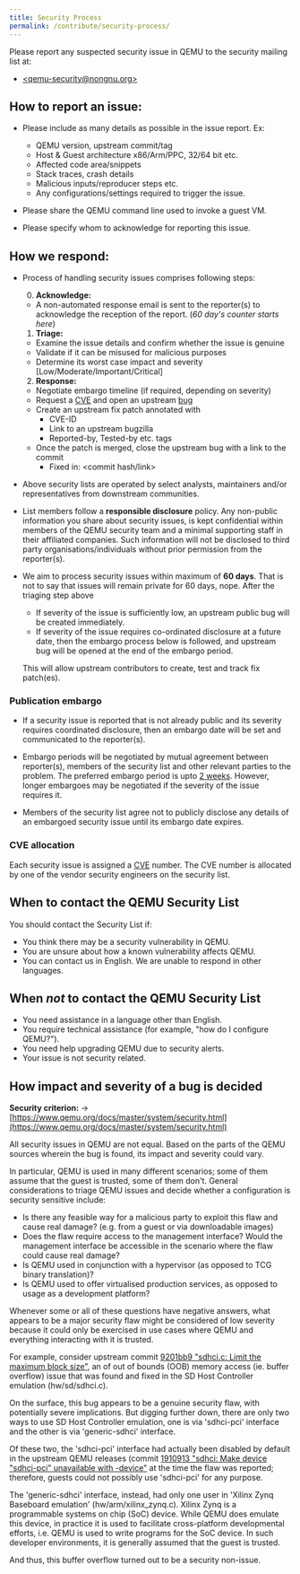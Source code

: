 ```yaml
---
title: Security Process
permalink: /contribute/security-process/
---
```


Please report any suspected security issue in QEMU to the security mailing
list at:

* [\<qemu-security@nongnu.org\>](https://lists.nongnu.org/mailman/listinfo/qemu-security)

## How to report an issue:

* Please include as many details as possible in the issue report.
  Ex:
    - QEMU version, upstream commit/tag
    - Host & Guest architecture x86/Arm/PPC, 32/64 bit etc.
    - Affected code area/snippets
    - Stack traces, crash details
    - Malicious inputs/reproducer steps etc.
    - Any configurations/settings required to trigger the issue.

* Please share the QEMU command line used to invoke a guest VM.

* Please specify whom to acknowledge for reporting this issue.

## How we respond:

* Process of handling security issues comprises following steps:

  0) **Acknowledge:**
    - A non-automated response email is sent to the reporter(s) to acknowledge
      the reception of the report. (*60 day's counter starts here*)

  1) **Triage:**
    - Examine the issue details and confirm whether the issue is genuine
    - Validate if it can be misused for malicious purposes
    - Determine its worst case impact and severity
      [Low/Moderate/Important/Critical]

  2) **Response:**
    - Negotiate embargo timeline (if required, depending on severity)
    - Request a [CVE](https://cveform.mitre.org/) and open an upstream
      [bug](https://www.qemu.org/contribute/report-a-bug/)
    - Create an upstream fix patch annotated with
        - CVE-ID
        - Link to an upstream bugzilla
        - Reported-by, Tested-by etc. tags
    - Once the patch is merged, close the upstream bug with a link to the
      commit
        - Fixed in: <commit hash/link>

* Above security lists are operated by select analysts, maintainers and/or
  representatives from downstream communities.

* List members follow a **responsible disclosure** policy. Any non-public
  information you share about security issues, is kept confidential within
  members of the QEMU security team and a minimal supporting staff in their
  affiliated companies. Such information will not be disclosed to third party
  organisations/individuals without prior permission from the reporter(s).

* We aim to process security issues within maximum of **60 days**. That is not
  to say that issues will remain private for 60 days, nope. After the triaging
  step above
    - If severity of the issue is sufficiently low, an upstream public bug
      will be created immediately.
    - If severity of the issue requires co-ordinated disclosure at a future
      date, then the embargo process below is followed, and upstream bug will
      be opened at the end of the embargo period.

  This will allow upstream contributors to create, test and track fix patch(es).

### Publication embargo

* If a security issue is reported that is not already public and its severity
  requires coordinated disclosure, then an embargo date will be set and
  communicated to the reporter(s).

* Embargo periods will be negotiated by mutual agreement between reporter(s),
  members of the security list and other relevant parties to the problem.
  The preferred embargo period is upto [2
  weeks](https://oss-security.openwall.org/wiki/mailing-lists/distros).
  However, longer embargoes may be negotiated if the severity of the issue
  requires it.

* Members of the security list agree not to publicly disclose any details of
  an embargoed security issue until its embargo date expires.

### CVE allocation

Each security issue is assigned a [CVE](https://cveform.mitre.org/) number.
The CVE number is allocated by one of the vendor security engineers on the
security list.

## When to contact the QEMU Security List

You should contact the Security List if:
* You think there may be a security vulnerability in QEMU.
* You are unsure about how a known vulnerability affects QEMU.
* You can contact us in English. We are unable to respond in other languages.

## When *not* to contact the QEMU Security List
* You need assistance in a language other than English.
* You require technical assistance (for example, "how do I configure QEMU?").
* You need help upgrading QEMU due to security alerts.
* Your issue is not security related.

## How impact and severity of a bug is decided

**Security criterion:**
    -> [https://www.qemu.org/docs/master/system/security.html](https://www.qemu.org/docs/master/system/security.html)

All security issues in QEMU are not equal. Based on the parts of the QEMU
sources wherein the bug is found, its impact and severity could vary.

In particular, QEMU is used in many different scenarios; some of them assume
that the guest is trusted, some of them don't. General considerations to triage
QEMU issues and decide whether a configuration is security sensitive include:

* Is there any feasible way for a malicious party to exploit this flaw and
  cause real damage? (e.g. from a guest or via downloadable images)
* Does the flaw require access to the management interface? Would the
  management interface be accessible in the scenario where the flaw could cause
  real damage?
* Is QEMU used in conjunction with a hypervisor (as opposed to TCG binary
  translation)?
* Is QEMU used to offer virtualised production services, as opposed to usage
  as a development platform?

Whenever some or all of these questions have negative answers, what appears to
be a major security flaw might be considered of low severity because it could
only be exercised in use cases where QEMU and everything interacting with it is
trusted.

For example, consider upstream commit [9201bb9 "sdhci.c: Limit the maximum
block size"](https://gitlab.com/qemu-project/qemu/-/commit/9201bb9), an of out of
bounds (OOB) memory access (ie. buffer overflow) issue that was found and fixed
in the SD Host Controller emulation (hw/sd/sdhci.c).

On the surface, this bug appears to be a genuine security flaw, with potentially
severe implications. But digging further down, there are only two ways to use
SD Host Controller emulation, one is via 'sdhci-pci' interface and the other
is via 'generic-sdhci' interface.

Of these two, the 'sdhci-pci' interface had actually been disabled by default
in the upstream QEMU releases (commit [1910913 "sdhci: Make device "sdhci-pci"
unavailable with -device"](https://gitlab.com/qemu-project/qemu/-/commit/1910913)
at the time the flaw was reported; therefore, guests could not possibly use
'sdhci-pci' for any purpose.

The 'generic-sdhci' interface, instead, had only one user in 'Xilinx Zynq
Baseboard emulation' (hw/arm/xilinx_zynq.c). Xilinx Zynq is a programmable
systems on chip (SoC) device. While QEMU does emulate this device, in practice
it is used to facilitate cross-platform developmental efforts, i.e. QEMU is
used to write programs for the SoC device. In such developer environments, it
is generally assumed that the guest is trusted.

And thus, this buffer overflow turned out to be a security non-issue.
